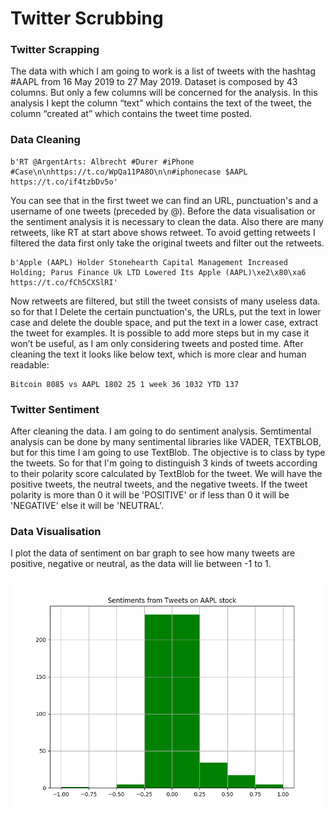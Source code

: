 # Twitter Scrubbing

### Twitter Scrapping
The data with which I am going to work is a list of tweets with the hashtag #AAPL from 16 May 2019 to 27 May 2019. Dataset is composed by 43 columns. But only a few columns will be concerned for the analysis. In this analysis I kept the column “text” which contains the text of the tweet, the column “created at” which contains the tweet time posted.

### Data Cleaning
```
b'RT @ArgentArts: Albrecht #Durer #iPhone #Case\n\nhttps://t.co/WpQa11PA8O\n\n#iphonecase $AAPL https://t.co/if4tzbDv5o'
```
You can see that in the first tweet we can find an URL, punctuation's and a username of one tweets (preceded by @). Before the data visualisation or the sentiment analysis it is necessary to clean the data. 
Also there are many retweets, like RT at start above shows retweet. To avoid getting retweets I filtered the data first only take the original tweets and filter out the retweets.

```
b'Apple (AAPL) Holder Stonehearth Capital Management Increased Holding; Parus Finance Uk LTD Lowered Its Apple (AAPL)\xe2\x80\xa6 https://t.co/fCh5CXSlRI'
```
Now retweets are filtered, but still the tweet consists of many useless data. so for that I
Delete the certain punctuation's, the URLs, put the text in lower case and delete the double space, and put the text in a lower case, extract the tweet for examples. It is possible to add more steps but in my case it won’t be useful, as I am only considering tweets and posted time.
After cleaning the text it looks like below text, which is more clear and human readable:

```
Bitcoin 8085 vs AAPL 1802 25 1 week 36 1032 YTD 137
```

### Twitter Sentiment

After cleaning the data. I am going to do sentiment analysis. Semtimental analysis can be done by many sentimental libraries like VADER, TEXTBLOB, but for this time I am going to use TextBlob. The objective is to class by type the tweets. So for that I'm going to distinguish 3 kinds of tweets according to their polarity score calculated by TextBlob for the tweet. We will have the positive tweets, the neutral tweets, and the negative tweets.
If the tweet polarity is more than 0 it will be 'POSITIVE' or if less than 0 it will be 'NEGATIVE' else it will be 'NEUTRAL'.

### Data Visualisation

I plot the data of sentiment on bar graph to see how many tweets are positive, negative or neutral, as the data will lie between -1 to 1.

![Figure](/Figure_1.png)


